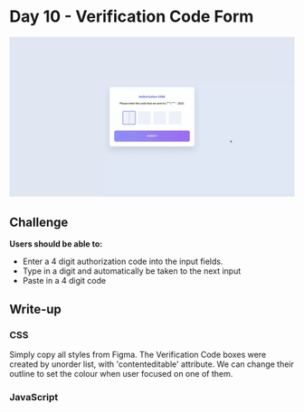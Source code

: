 # Day 10 - Verification Code Form

![Advent of JavaScript](screen.gif)

## Challenge

**Users should be able to:**

-   Enter a 4 digit authorization code into the input fields.
-   Type in a digit and automatically be taken to the next input
-   Paste in a 4 digit code

## Write-up

### CSS

Simply copy all styles from Figma.
The Verification Code boxes were created by unorder list, 
with 'contenteditable' attribute.
We can change their outline to set the colour when user focused on one of them.

### JavaScript
